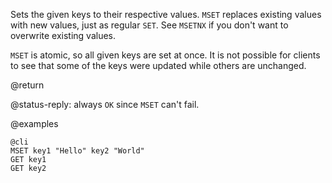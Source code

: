 Sets the given keys to their respective values. `MSET` replaces existing values
with new values, just as regular `SET`. See `MSETNX` if you don't want to
overwrite existing values.

`MSET` is atomic, so all given keys are set at once. It is not possible for
clients to see that some of the keys were updated while others are unchanged.

@return

@status-reply: always `OK` since `MSET` can't fail.

@examples

    @cli
    MSET key1 "Hello" key2 "World"
    GET key1
    GET key2

